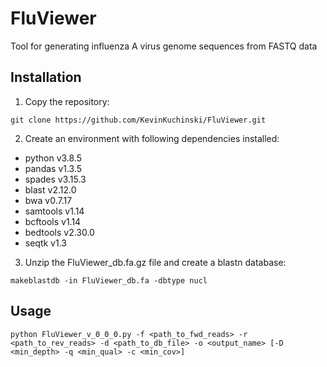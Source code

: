 # FluViewer
Tool for generating influenza A virus genome sequences from FASTQ data

## Installation
1. Copy the repository:
```
git clone https://github.com/KevinKuchinski/FluViewer.git
```
2. Create an environment with following dependencies installed:
- python v3.8.5
- pandas v1.3.5
- spades v3.15.3
- blast v2.12.0
- bwa v0.7.17
- samtools v1.14
- bcftools v1.14
- bedtools v2.30.0
- seqtk v1.3
3. Unzip the FluViewer_db.fa.gz file and create a blastn database:
```
makeblastdb -in FluViewer_db.fa -dbtype nucl
```

## Usage
```
python FluViewer_v_0_0_0.py -f <path_to_fwd_reads> -r <path_to_rev_reads> -d <path_to_db_file> -o <output_name> [-D <min_depth> -q <min_qual> -c <min_cov>]
```
